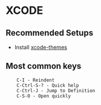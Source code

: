 # XCODE

## Recommended Setups
* Install [xcode-themes](https://github.com/tursunovic/xcode-themes)

## Most common keys

```
    C-I - Reindent
    C-Ctrl-S-? - Quick help
    C-Ctrl-J - Jump to Definition
    C-S-O - Open quickly
```
